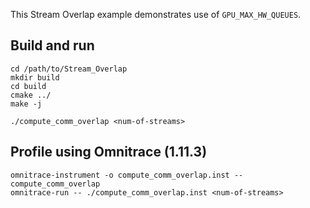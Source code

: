 This Stream Overlap example demonstrates use of `GPU_MAX_HW_QUEUES`.

## Build and run
```
cd /path/to/Stream_Overlap
mkdir build
cd build
cmake ../
make -j

./compute_comm_overlap <num-of-streams>
```

## Profile using Omnitrace (1.11.3)
```
omnitrace-instrument -o compute_comm_overlap.inst -- compute_comm_overlap
omnitrace-run -- ./compute_comm_overlap.inst <num-of-streams>
```
